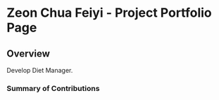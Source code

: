 # Zeon Chua Feiyi - Project Portfolio Page

## Overview
Develop Diet Manager.

### Summary of Contributions
